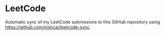 # LeetCode
Automatic sync of my LeetCode submissions to this GitHub repository using https://github.com/joshcai/leetcode-sync.
